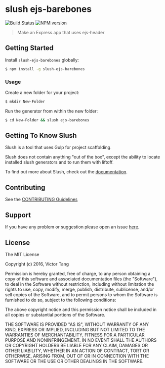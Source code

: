 # slush ejs-barebones

[![Build Status](https://secure.travis-ci.org/vtange/slush-ejs-barebones.png?branch=master)](https://travis-ci.org/vtange/slush-ejs-barebones) [![NPM version](https://badge-me.herokuapp.com/api/npm/slush-ejs-barebones.png)](http://badges.enytc.com/for/npm/slush-ejs-barebones)

> Make an Express app that uses ejs-header


## Getting Started

Install `slush-ejs-barebones` globally:

```bash
$ npm install -g slush-ejs-barebones
```

### Usage

Create a new folder for your project:

```bash
$ mkdir New-Folder
```

Run the generator from within the new folder:

```bash
$ cd New-Folder && slush ejs-barebones
```

## Getting To Know Slush

Slush is a tool that uses Gulp for project scaffolding.

Slush does not contain anything "out of the box", except the ability to locate installed slush generators and to run them with liftoff.

To find out more about Slush, check out the [documentation](https://github.com/slushjs/slush).

## Contributing

See the [CONTRIBUTING Guidelines](https://github.com/vtange/slush-ejs-barebones/blob/master/CONTRIBUTING.md)

## Support
If you have any problem or suggestion please open an issue [here](https://github.com/vtange/slush-ejs-barebones/issues).

## License 

The MIT License

Copyright (c) 2016, Victor Tang

Permission is hereby granted, free of charge, to any person
obtaining a copy of this software and associated documentation
files (the "Software"), to deal in the Software without
restriction, including without limitation the rights to use,
copy, modify, merge, publish, distribute, sublicense, and/or sell
copies of the Software, and to permit persons to whom the
Software is furnished to do so, subject to the following
conditions:

The above copyright notice and this permission notice shall be
included in all copies or substantial portions of the Software.

THE SOFTWARE IS PROVIDED "AS IS", WITHOUT WARRANTY OF ANY KIND,
EXPRESS OR IMPLIED, INCLUDING BUT NOT LIMITED TO THE WARRANTIES
OF MERCHANTABILITY, FITNESS FOR A PARTICULAR PURPOSE AND
NONINFRINGEMENT. IN NO EVENT SHALL THE AUTHORS OR COPYRIGHT
HOLDERS BE LIABLE FOR ANY CLAIM, DAMAGES OR OTHER LIABILITY,
WHETHER IN AN ACTION OF CONTRACT, TORT OR OTHERWISE, ARISING
FROM, OUT OF OR IN CONNECTION WITH THE SOFTWARE OR THE USE OR
OTHER DEALINGS IN THE SOFTWARE.

